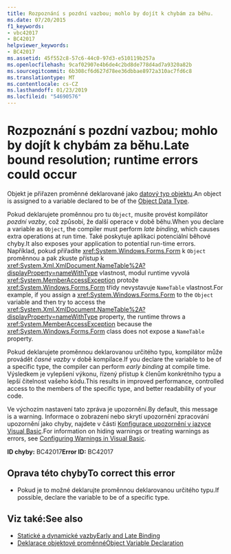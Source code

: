 ```yaml
---
title: Rozpoznání s pozdní vazbou; mohlo by dojít k chybám za běhu.
ms.date: 07/20/2015
f1_keywords:
- vbc42017
- BC42017
helpviewer_keywords:
- BC42017
ms.assetid: 45f552c8-57c6-44c0-97d3-e510119b257a
ms.openlocfilehash: 9caf02907e4b6de4c2bd8de778d4ad7a9320a82b
ms.sourcegitcommit: 6b308cf6d627d78ee36dbbae8972a310ac7fd6c8
ms.translationtype: MT
ms.contentlocale: cs-CZ
ms.lasthandoff: 01/23/2019
ms.locfileid: "54690576"
---
```

# <a name="late-bound-resolution-runtime-errors-could-occur"></a><span data-ttu-id="bc94f-102">Rozpoznání s pozdní vazbou; mohlo by dojít k chybám za běhu.</span><span class="sxs-lookup"><span data-stu-id="bc94f-102">Late bound resolution; runtime errors could occur</span></span>
<span data-ttu-id="bc94f-103">Objekt je přiřazen proměnné deklarované jako [datový typ objektu](../../../visual-basic/language-reference/data-types/object-data-type.md).</span><span class="sxs-lookup"><span data-stu-id="bc94f-103">An object is assigned to a variable declared to be of the [Object Data Type](../../../visual-basic/language-reference/data-types/object-data-type.md).</span></span>  
  
 <span data-ttu-id="bc94f-104">Pokud deklarujete proměnnou pro tu `Object`, musíte provést kompilátor *pozdní vazby*, což způsobí, že další operace v době běhu.</span><span class="sxs-lookup"><span data-stu-id="bc94f-104">When you declare a variable as `Object`, the compiler must perform *late binding*, which causes extra operations at run time.</span></span> <span data-ttu-id="bc94f-105">Také poskytuje aplikaci potenciální běhové chyby.</span><span class="sxs-lookup"><span data-stu-id="bc94f-105">It also exposes your application to potential run-time errors.</span></span> <span data-ttu-id="bc94f-106">Například, pokud přiřadíte <xref:System.Windows.Forms.Form> k `Object` proměnnou a pak zkuste přístup k <xref:System.Xml.XmlDocument.NameTable%2A?displayProperty=nameWithType> vlastnost, modul runtime vyvolá <xref:System.MemberAccessException> protože <xref:System.Windows.Forms.Form> třídy nevystavuje `NameTable` vlastnost.</span><span class="sxs-lookup"><span data-stu-id="bc94f-106">For example, if you assign a <xref:System.Windows.Forms.Form> to the `Object` variable and then try to access the <xref:System.Xml.XmlDocument.NameTable%2A?displayProperty=nameWithType> property, the runtime throws a <xref:System.MemberAccessException> because the <xref:System.Windows.Forms.Form> class does not expose a `NameTable` property.</span></span>  
  
 <span data-ttu-id="bc94f-107">Pokud deklarujete proměnnou deklarovanou určitého typu, kompilátor může provádět *časné vazby* v době kompilace.</span><span class="sxs-lookup"><span data-stu-id="bc94f-107">If you declare the variable to be of a specific type, the compiler can perform *early binding* at compile time.</span></span> <span data-ttu-id="bc94f-108">Výsledkem je vylepšení výkonu, řízený přístup k členům konkrétního typu a lepší čitelnost vašeho kódu.</span><span class="sxs-lookup"><span data-stu-id="bc94f-108">This results in improved performance, controlled access to the members of the specific type, and better readability of your code.</span></span>  
  
 <span data-ttu-id="bc94f-109">Ve výchozím nastavení tato zpráva je upozornění.</span><span class="sxs-lookup"><span data-stu-id="bc94f-109">By default, this message is a warning.</span></span> <span data-ttu-id="bc94f-110">Informace o zobrazení nebo skrytí upozornění zpracování upozornění jako chyby, najdete v části [Konfigurace upozornění v jazyce Visual Basic](/visualstudio/ide/configuring-warnings-in-visual-basic).</span><span class="sxs-lookup"><span data-stu-id="bc94f-110">For information on hiding warnings or treating warnings as errors, see [Configuring Warnings in Visual Basic](/visualstudio/ide/configuring-warnings-in-visual-basic).</span></span>  
  
 <span data-ttu-id="bc94f-111">**ID chyby:** BC42017</span><span class="sxs-lookup"><span data-stu-id="bc94f-111">**Error ID:** BC42017</span></span>  
  
## <a name="to-correct-this-error"></a><span data-ttu-id="bc94f-112">Oprava této chyby</span><span class="sxs-lookup"><span data-stu-id="bc94f-112">To correct this error</span></span>  
  
-   <span data-ttu-id="bc94f-113">Pokud je to možné deklarujte proměnnou deklarovanou určitého typu.</span><span class="sxs-lookup"><span data-stu-id="bc94f-113">If possible, declare the variable to be of a specific type.</span></span>  
  
## <a name="see-also"></a><span data-ttu-id="bc94f-114">Viz také:</span><span class="sxs-lookup"><span data-stu-id="bc94f-114">See also</span></span>
- [<span data-ttu-id="bc94f-115">Statické a dynamické vazby</span><span class="sxs-lookup"><span data-stu-id="bc94f-115">Early and Late Binding</span></span>](../../../visual-basic/programming-guide/language-features/early-late-binding/index.md)
- [<span data-ttu-id="bc94f-116">Deklarace objektové proměnné</span><span class="sxs-lookup"><span data-stu-id="bc94f-116">Object Variable Declaration</span></span>](../../../visual-basic/programming-guide/language-features/variables/object-variable-declaration.md)
